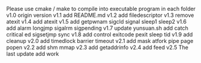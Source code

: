 Please use cmake / make to compile into executable program in each folder
v1.0 origin version
v1.1 add README.md
v1.2 add filedescriptor
v1.3 remove atexit
v1.4 add atexit
v1.5 add getpwnam sigcld signal sleep1 sleep2
v1.6 add alarm longjmp sigalrm sigpending
v1.7 update yunsuan.sh add catch critical ed sigsetjmp sync
v1.8 add control exitcode pexit sleep tid
v1.9 add cleanup
v2.0 add timedlock barrier timeout
v2.1 add mask atfork pipe page popen
v2.2 add shm mmap
v2.3 add getaddrinfo
v2.4 add feed
v2.5 The last update add work
